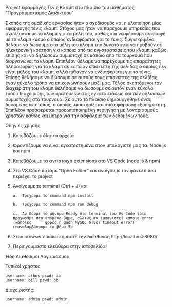 Project εφαρμογής Τένις Κλαμπ στο πλαίσιο του μαθήματος "Προγραμματισμός Διαδικτύου"

Σκοπός της ομαδικής εργασίας ήταν ο σχεδιασμός και η υλοποίηση μίας εφαρμογής τένις κλαμπ. Στόχος μας ήταν να παρέχουμε υπηρεσίες που σχετίζονται με το κλαμπ για τα μέλη του, καθώς και να φέρουμε σε επαφή με το κλαμπ κόσμο ο οποίος ενδιαφέρεται για το τένις. Συγκεκριμένα θέλαμε να δώσουμε στα μέλη του κλαμπ την δυνατότητα να προβούν σε ηλεκτρονική κράτηση για κάποια από τις εγκαταστάσεις του κλαμπ, καθώς επίσης και να δηλώσουν συμμετοχή σε κάποιο από τα τουρνουά που διοργανώνει το κλαμπ. Επιπλέον θέλαμε να παρέχουμε τις απαραίτητες πληροφορίες για το κλαμπ σε κάποιον επισκέπτη της σελίδας ο οποίος δεν είναι μέλος του κλαμπ, αλλά πιθανόν να ενδιαφέρεται για το τένις. Επίσης θελήσαμε να δώσουμε σε αυτούς τους επισκέπτες της σελίδας έναν εύκολο τρόπο να επικοινωνήσουν μαζί μας. Τέλος σκεπτόμενοι τον διαχειριστή του κλαμπ θελήσαμε να δώσουμε σε αυτόν έναν εύκολο τρόπο διαχείρισης των κρατήσεων στις εγκαταστάσεις και των δηλώσεων συμμετοχής στα τουρνουά. Σε αυτό το πλαίσιο δημιουργήθηκε ένας δυναμικός ιστότοπος, ο οποίος υποστηρίζεται από εφαρμογή εξυπηρετητή. Επιπλέον προσφέρεται προσωποποιημένη περιήγηση με λογαριασμούς χρηστών καθώς και μέτρα για την ασφάλεια των δεδομένων τους.

Οδηγίες χρήσης:
1.	Κατεβάζουμε όλα τα αρχεία
2.	Φροντίζουμε να είναι εγκατεστημένα στον υπολογιστή μας τα: Node.js και npm
3.	Κατεβάζουμε τα αντίστοιχα extensions στο VS Code (node.js & npm)
4.	Στο  VS Code πατάμε “Open Folder” και ανοίγουμε τον φάκελο που περιέχει το project 
5.	Ανοίγουμε το terminal (Ctrl + J) και 

        a.	Τρέχουμε το command npm install
  
        b.	Τρέχουμε το command npm run debug
  
        c.	Αν δούμε το μήνυμα Ready στο terminal του Vs Code τότε προχωράμε στο επόμενο βήμα, αλλιώς αν εμφανιστεί κάποιο error    (κάποιες      φορές η βάση MySQL δίνει timeout error) επαναλαμβάνουμε το βήμα 5b 
6.	Στον browser επισκεπτόμαστε την διεύθυνση http://localhost:8080/
7.	Περιηγούμαστε ελεύθερα στην ιστοσελίδα!

Ήδη Διαθέσιμοι Λογαριασμοί:

 Τυπικοί χρήστες:
 
    username: athos pswd: aa
    username: bill pswd: bb
  
 Διαχειριστής:
 
    username: admin pswd: admin
